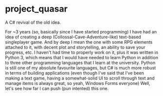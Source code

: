 # project_quasar
A C# revival of the old idea.

For ~3 years (so, basically since I have started programming) I have had an idea of creating a deep (Collossal-Cave-Adventure-like)
text-based singleplayer game. And by deep I mean the one with some RPG elements attached to it, with decent plot and storytelling,
an ability to save your progress, etc. I haven't had time to properly work on it, plus it was written in Python 3, which means that
I would have needed to learn Python in addition to three other programming languages that I learn at the university. Python is still
one of my absolute favourite languages, but C# is much more robust in terms of building applications (even though I've said that I've been
making a text game, having a somewhat-solid UI to scroll through text and manage items is always great, so yeah, Windows Forms everyone)
Well, let's see how far I can push (pun intented) this one.
